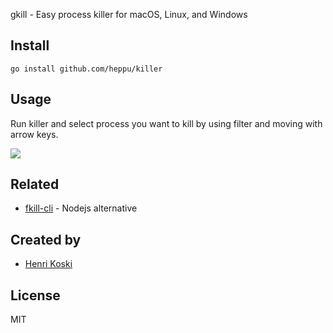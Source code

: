 gkill - Easy process killer for macOS, Linux, and Windows

## Install

```
go install github.com/heppu/killer
```

## Usage
Run killer and select process you want to kill by using filter and moving with arrow keys.


![](https://raw.githubusercontent.com/heppu/gkill/gif/screencast.gif)


## Related

- [fkill-cli](https://github.com/sindresorhus/fkill-cli) - Nodejs alternative


## Created by

- [Henri Koski](https://github.com/heppu)


## License

MIT
